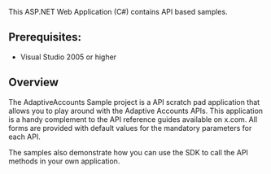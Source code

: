 This ASP.NET Web Application (C#) contains API based samples. 

Prerequisites:
--------------
*	Visual Studio 2005 or higher

Overview
--------

The AdaptiveAccounts Sample project is a API scratch pad application that allows you to play around
with the Adaptive Accounts APIs. This application is a handy complement to the API reference guides 
available on x.com. All forms are provided with default values for the mandatory parameters for
each API.

The samples also demonstrate how you can use the SDK to call the API methods in your own application.